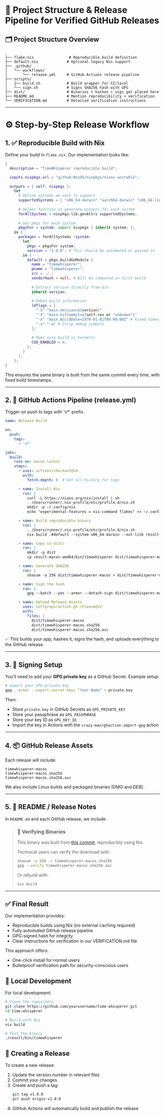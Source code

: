 # 🧱 Project Structure & Release Pipeline for Verified GitHub Releases

## 🗂️ Project Structure Overview

```
.
├── flake.nix                # Reproducible build definition
├── default.nix             # Optional legacy Nix support
├── .github/
│   └── workflows/
│       └── release.yml     # GitHub Actions release pipeline
├── scripts/
│   ├── build.sh            # Build wrapper for CI/local
│   └── sign.sh             # Signs SHA256 hash with GPG
├── dist/                   # Binaries + hashes + sigs get placed here
├── README.md               # Mention reproducibility + verification
└── VERIFICATION.md         # Detailed verification instructions
```

---

# ⚙️ Step-by-Step Release Workflow

## 1. ✅ **Reproducible Build with Nix**

Define your build in `flake.nix`. Our implementation looks like:

```nix
{
  description = "TimeWhisperer reproducible build";

  inputs.nixpkgs.url = "github:NixOS/nixpkgs/nixos-unstable";
  
  outputs = { self, nixpkgs }:
    let 
      # Define systems we want to support
      supportedSystems = [ "x86_64-darwin" "aarch64-darwin" "x86_64-linux" "aarch64-linux" ];
      
      # Helper function to generate outputs for each system
      forAllSystems = nixpkgs.lib.genAttrs supportedSystems;
      
      # Get pkgs for each system
      pkgsFor = system: import nixpkgs { inherit system; };
    in {
      packages = forAllSystems (system: 
        let 
          pkgs = pkgsFor system;
          version = "1.0.0"; # This should be automated or passed in
        in {
          default = pkgs.buildGoModule {
            name = "timewhisperer";
            pname = "timewhisperer";
            src = ./.;
            vendorHash = null; # Will be computed on first build
            
            # Extract version directly from Git
            inherit version;
            
            # Embed build information
            ldflags = [
              "-X" "main.Version=${version}"
              "-X" "main.GitCommit=${self.rev or "unknown"}"
              "-X" "main.BuildDate=1970-01-01T00:00:00Z" # Fixed timestamp for reproducibility
              "-s" "-w" # Strip debug symbols
            ];
            
            # Make sure build is hermetic
            CGO_ENABLED = 0;
          };
        }
      );
    };
}
```

This ensures the same binary is built from the same commit every time, with fixed build timestamps.

---

## 2. 🤖 **GitHub Actions Pipeline (release.yml)**

Trigger on push to tags with 'v*' prefix.

```yaml
name: Release Build

on:
  push:
    tags:
      - 'v*'

jobs:
  build:
    runs-on: macos-latest
    steps:
      - uses: actions/checkout@v4
        with:
          fetch-depth: 0  # Get all history for tags

      - name: Install Nix
        run: |
          curl -L https://nixos.org/nix/install | sh
          . /Users/runner/.nix-profile/etc/profile.d/nix.sh
          mkdir -p ~/.config/nix
          echo "experimental-features = nix-command flakes" >> ~/.config/nix/nix.conf

      - name: Build reproducible binary
        run: |
          . /Users/runner/.nix-profile/etc/profile.d/nix.sh
          nix build .#default --system x86_64-darwin --out-link result-macos-amd64

      - name: Copy to dist/
        run: |
          mkdir -p dist
          cp result-macos-amd64/bin/timewhisperer dist/timewhisperer-macos

      - name: Generate SHA256
        run: |
          shasum -a 256 dist/timewhisperer-macos > dist/timewhisperer-macos.sha256

      - name: Sign the hash
        run: |
          gpg --batch --yes --armor --detach-sign dist/timewhisperer-macos.sha256

      - name: Upload Release Assets
        uses: softprops/action-gh-release@v2
        with:
          files: |
            dist/timewhisperer-macos
            dist/timewhisperer-macos.sha256
            dist/timewhisperer-macos.sha256.asc
```

✅ This builds your app, hashes it, signs the hash, and uploads everything to the GitHub release.

---

## 3. 🔏 Signing Setup

You'll need to add your **GPG private key** as a GitHub Secret. Example setup:
```bash
# export your GPG private key
gpg --armor --export-secret-keys "Your Name" > private.key
```

Then:
- Store `private.key` in GitHub Secrets as `GPG_PRIVATE_KEY`
- Store your passphrase as `GPG_PASSPHRASE`
- Store your key ID as `GPG_KEY_ID`
- Import the key in Actions with the `crazy-max/ghaction-import-gpg` action

---

## 4. 📦 GitHub Release Assets

Each release will include:
```
timewhisperer-macos
timewhisperer-macos.sha256
timewhisperer-macos.sha256.asc
```

We also include Linux builds and packaged binaries (DMG and DEB).

---

## 5. 🧠 README / Release Notes

In `README.md` and each GitHub release, we include:

> ### 🔐 Verifying Binaries
> This binary was built from [this commit](https://github.com/your/repo/commit/xyz123), reproducibly using Nix.  
>  
> Technical users can verify the download with:
>
> ```bash
> shasum -a 256 -c timewhisperer-macos.sha256
> gpg --verify timewhisperer-macos.sha256.asc
> ```
> 
> Or rebuild with:
> ```bash
> nix build
> ```

---

## ✅ Final Result

Our implementation provides:
- Reproducible builds using Nix (no external caching required)
- Fully automated GitHub release pipeline
- GPG-signed hash for integrity
- Clear instructions for verification in our VERIFICATION.md file

This approach offers:
- One-click install for normal users
- Bulletproof verification path for security-conscious users

## 🔧 Local Development

For local development:

```bash
# Clone the repository
git clone https://github.com/yourusername/time-whisperer.git
cd time-whisperer

# Build with Nix
nix build

# Test the binary
./result/bin/timewhisperer
```

## 🚀 Creating a Release

To create a new release:

1. Update the version number in relevant files
2. Commit your changes
3. Create and push a tag:
   ```bash
   git tag v1.0.0
   git push origin v1.0.0
   ```
4. GitHub Actions will automatically build and publish the release

